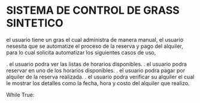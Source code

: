 # SISTEMA DE CONTROL DE GRASS SINTETICO

el usuario tiene un gras el cual administra de manera manual, el usuario nesesita que se automatize el proceso de la reserva y pago del alquiler, para lo cual solicita automatizar los siguientes casos de uso,

. el usuario podra ver las listas de horarios disponibles.
. el usuario podra reservar en uno de los horarios disponibles.
. el usuario podra pagar por alquiler de la reserva realizada.
. el usuario podra verificar su alquiler el cual le mostrar los detalles como la fecha, hora y costo del alquiler que realizo.

While True:


